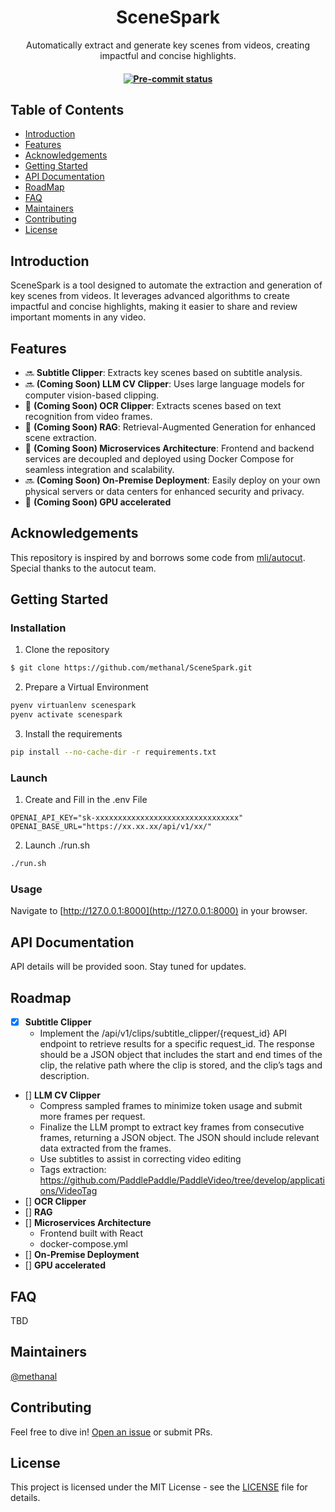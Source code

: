 <h1 align="center">SceneSpark</h1>
<p align="center">Automatically extract and generate key scenes from videos, creating impactful and concise highlights.</p>
<h4 align="center">
    <a href="https://github.com/methanal/scenespark/actions/workflows/pre-commit-api.yml" target="_blank">
        <img src="https://shields.io/github/actions/workflow/status/methanal/scenespark/pre-commit-api.yml?label=pre-commit-api" alt="Pre-commit status">
    </a>
</h4>

## Table of Contents

- [Introduction](#introduction)
- [Features](#features)
- [Acknowledgements](#acknowledgements)
- [Getting Started](#getting-started)
- [API Documentation](#api-documentation)
- [RoadMap](#roadmap)
- [FAQ](#faq)
- [Maintainers](#maintainers)
- [Contributing](#contributing)
- [License](#license)


## Introduction

SceneSpark is a tool designed to automate the extraction and generation of key scenes from videos. It leverages advanced algorithms to create impactful and concise highlights, making it easier to share and review important moments in any video.

## Features

- 🔜 **Subtitle Clipper**: Extracts key scenes based on subtitle analysis.
- 🔜 **(Coming Soon) LLM CV Clipper**: Uses large language models for computer vision-based clipping.
- 🚧 **(Coming Soon) OCR Clipper**: Extracts scenes based on text recognition from video frames.
- 🚧 **(Coming Soon) RAG**: Retrieval-Augmented Generation for enhanced scene extraction.
- 🚧 **(Coming Soon) Microservices Architecture**: Frontend and backend services are decoupled and deployed using Docker Compose for seamless integration and scalability.
- 🔜 **(Coming Soon) On-Premise Deployment**: Easily deploy on your own physical servers or data centers for enhanced security and privacy.
- 🚧 **(Coming Soon) GPU accelerated**

## Acknowledgements

This repository is inspired by and borrows some code from [mli/autocut](https://github.com/mli/autocut). Special thanks to the autocut team.

## Getting Started

### Installation

1. Clone the repository

```sh
$ git clone https://github.com/methanal/SceneSpark.git
```

2. Prepare a Virtual Environment

```sh
pyenv virtuanlenv scenespark
pyenv activate scenespark
```

3. Install the requirements

```sh
pip install --no-cache-dir -r requirements.txt
```

### Launch

1. Create and Fill in the .env File

```
OPENAI_API_KEY="sk-xxxxxxxxxxxxxxxxxxxxxxxxxxxxxxxx"
OPENAI_BASE_URL="https://xx.xx.xx/api/v1/xx/"
```

2. Launch ./run.sh

```sh
./run.sh
```

### Usage

Navigate to [http://127.0.0.1:8000](http://127.0.0.1:8000) in your browser.

## API Documentation

API details will be provided soon. Stay tuned for updates.

## Roadmap

- [x] **Subtitle Clipper**
    - Implement the /api/v1/clips/subtitle_clipper/{request\_id} API endpoint to retrieve results for a specific request_id. The response should be a JSON object that includes the start and end times of the clip, the relative path where the clip is stored, and the clip’s tags and description.
- [] **LLM CV Clipper**
    - Compress sampled frames to minimize token usage and submit more frames per request.
    - Finalize the LLM prompt to extract key frames from consecutive frames, returning a JSON object. The JSON should include relevant data extracted from the frames.
    - Use subtitles to assist in correcting video editing
    - Tags extraction: https://github.com/PaddlePaddle/PaddleVideo/tree/develop/applications/VideoTag
- [] **OCR Clipper**
- [] **RAG**
- [] **Microservices Architecture**
    - Frontend built with React
    - docker-compose.yml
- [] **On-Premise Deployment**
- [] **GPU accelerated**

## FAQ

TBD

## Maintainers

[@methanal](https://github.com/methanal)

## Contributing

Feel free to dive in! [Open an issue](https://github.com/methanal/SceneSpark/issues/new) or submit PRs.

## License

This project is licensed under the MIT License - see the [LICENSE](https://github.com/methanal/SceneSpark/blob/main/LICENSE) file for details.
